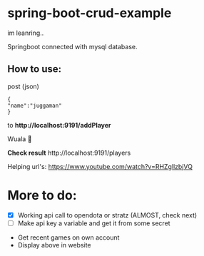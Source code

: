 # spring-boot-crud-example
im leanring..

Springboot connected with mysql database.



## How to use:
post (json)
```
{
"name":"juggaman"
}
```
to **http://localhost:9191/addPlayer**

Wuala 	:partying_face:  

**Check result**
http://localhost:9191/players


Helping url's: https://www.youtube.com/watch?v=RHZgllzbjVQ

# More to do:
- [x] Working api call to opendota or stratz (ALMOST, check next)
- [ ] Make api key a variable and get it from some secret
* Get recent games on own account
* Display above in website